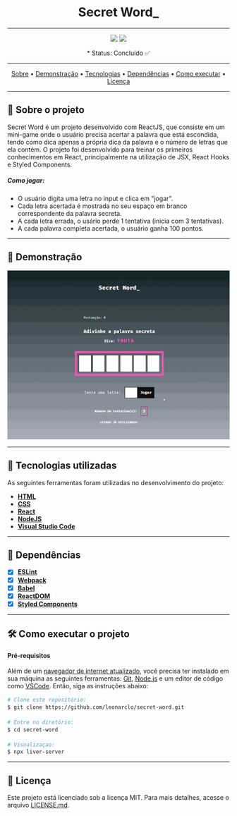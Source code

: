 <h1 align="center">
  Secret Word_
</h1>

---

<p align="center">
  <img src="https://img.shields.io/github/last-commit/leonarclo/secret-word">
  <img src="https://img.shields.io/github/license/leonarclo/secret-word">
</p>

<p align="center">* Status: Concluído ✅</p>

---

<p align="center">
  <a href="#sobre-o-projeto">Sobre</a> •
  <a href="#demonstração">Demonstração</a> • 
  <a href="#tecnologias-utilizadas">Tecnologias</a> •
  <a href="#dependências">Dependências</a> •
  <a href="#como-executar-o-projeto">Como executar</a> •
  <a href="#licença">Licença</a>
</p>

---

## 📑 Sobre o projeto

Secret Word é um projeto desenvolvido com ReactJS, que consiste em um mini-game onde o usuário precisa acertar a palavra que está escondida, tendo como dica apenas a própria dica da palavra e o número de letras que ela contém.
O projeto foi desenvolvido para treinar os primeiros conhecimentos em React, principalmente na utilização de JSX, React Hooks e Styled Components.

##### Como jogar:

- O usuário digita uma letra no input e clica em "jogar".
- Cada letra acertada é mostrada no seu espaço em branco correspondente da palavra secreta.
- A cada letra errada, o usário perde 1 tentativa (inicia com 3 tentativas).
- A cada palavra completa acertada, o usuário ganha 100 pontos.

---

## 🎨 Demonstração

<div align="center">
  <img src="./public/assets/.github/secret-word--demo-gif.gif" alt="Demonstração do layout Desktop">
</div>

---

## 🚀 Tecnologias utilizadas

As seguintes ferramentas foram utilizadas no desenvolvimento do projeto:

- [**HTML**](https://html.com/)
- [**CSS**](https://www.w3.org/Style/CSS/)
- [**React**](https://reactjs.org/)
- [**NodeJS**](https://nodejs.org/en/)
- [**Visual Studio Code**](https://code.visualstudio.com/)

---

## 🧲 Dependências

- [x] **[ESLint](https://eslint.org/)**
- [x] **[Webpack](https://webpack.js.org/)**
- [x] **[Babel](https://babeljs.io/)**
- [x] **[ReactDOM](https://pt-br.reactjs.org/docs/react-dom.html)**
- [x] **[Styled Components](https://styled-components.com/)**

---

## 🛠️ Como executar o projeto

#### Pré-requisitos

Além de um <u>navegador de internet atualizado</u>, você precisa ter instalado em sua máquina as seguintes ferramentas: [Git](https://git-scm.com), [Node.js](https://nodejs.org/en/) e um editor de código como [VSCode](https://code.visualstudio.com/). Então, siga as instruções abaixo:

```bash
# Clone este repositório:
$ git clone https://github.com/leonarclo/secret-word.git

# Entre no diretório:
$ cd secret-word

# Visualizaçao:
$ npx liver-server

```

---

## 📝 Licença

Este projeto está licenciado sob a licença MIT. Para mais detalhes, acesse o arquivo [LICENSE.md](https://github.com/leonarclo/secret-word/blob/main/LICENSE).
